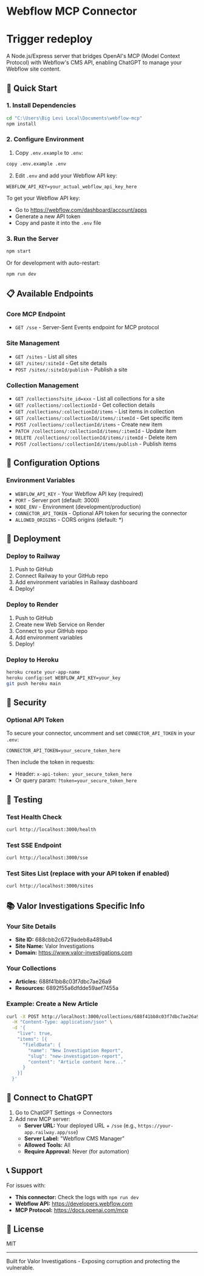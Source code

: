 # Webflow MCP Connector
# Trigger redeploy

A Node.js/Express server that bridges OpenAI's MCP (Model Context Protocol) with Webflow's CMS API, enabling ChatGPT to manage your Webflow site content.

## 🚀 Quick Start

### 1. Install Dependencies
```bash
cd "C:\Users\Big Levi Local\Documents\webflow-mcp"
npm install
```

### 2. Configure Environment
1. Copy `.env.example` to `.env`:
```bash
copy .env.example .env
```

2. Edit `.env` and add your Webflow API key:
```
WEBFLOW_API_KEY=your_actual_webflow_api_key_here
```

To get your Webflow API key:
- Go to https://webflow.com/dashboard/account/apps
- Generate a new API token
- Copy and paste it into the `.env` file

### 3. Run the Server
```bash
npm start
```

Or for development with auto-restart:
```bash
npm run dev
```

## 📋 Available Endpoints

### Core MCP Endpoint
- `GET /sse` - Server-Sent Events endpoint for MCP protocol

### Site Management
- `GET /sites` - List all sites
- `GET /sites/:siteId` - Get site details
- `POST /sites/:siteId/publish` - Publish a site

### Collection Management
- `GET /collections?site_id=xxx` - List all collections for a site
- `GET /collections/:collectionId` - Get collection details
- `GET /collections/:collectionId/items` - List items in collection
- `GET /collections/:collectionId/items/:itemId` - Get specific item
- `POST /collections/:collectionId/items` - Create new item
- `PATCH /collections/:collectionId/items/:itemId` - Update item
- `DELETE /collections/:collectionId/items/:itemId` - Delete item
- `POST /collections/:collectionId/items/publish` - Publish items

## 🔧 Configuration Options

### Environment Variables
- `WEBFLOW_API_KEY` - Your Webflow API key (required)
- `PORT` - Server port (default: 3000)
- `NODE_ENV` - Environment (development/production)
- `CONNECTOR_API_TOKEN` - Optional API token for securing the connector
- `ALLOWED_ORIGINS` - CORS origins (default: *)

## 🚢 Deployment

### Deploy to Railway
1. Push to GitHub
2. Connect Railway to your GitHub repo
3. Add environment variables in Railway dashboard
4. Deploy!

### Deploy to Render
1. Push to GitHub
2. Create new Web Service on Render
3. Connect to your GitHub repo
4. Add environment variables
5. Deploy!

### Deploy to Heroku
```bash
heroku create your-app-name
heroku config:set WEBFLOW_API_KEY=your_key
git push heroku main
```

## 🔐 Security

### Optional API Token
To secure your connector, uncomment and set `CONNECTOR_API_TOKEN` in your `.env`:
```
CONNECTOR_API_TOKEN=your_secure_token_here
```

Then include the token in requests:
- Header: `x-api-token: your_secure_token_here`
- Or query param: `?token=your_secure_token_here`

## 🧪 Testing

### Test Health Check
```bash
curl http://localhost:3000/health
```

### Test SSE Endpoint
```bash
curl http://localhost:3000/sse
```

### Test Sites List (replace with your API token if enabled)
```bash
curl http://localhost:3000/sites
```

## 📚 Valor Investigations Specific Info

### Your Site Details
- **Site ID:** 688cbb2c6729adeb8a489ab4
- **Site Name:** Valor Investigations
- **Domain:** https://www.valor-investigations.com

### Your Collections
- **Articles:** 688f41bb8c03f7dbc7ae26a9
- **Resources:** 6892f55a6dfdde59aef7455a

### Example: Create a New Article
```bash
curl -X POST http://localhost:3000/collections/688f41bb8c03f7dbc7ae26a9/items \
  -H "Content-Type: application/json" \
  -d '{
    "live": true,
    "items": [{
      "fieldData": {
        "name": "New Investigation Report",
        "slug": "new-investigation-report",
        "content": "Article content here..."
      }
    }]
  }'
```

## 🤝 Connect to ChatGPT

1. Go to ChatGPT Settings → Connectors
2. Add new MCP server:
   - **Server URL:** Your deployed URL + `/sse` (e.g., `https://your-app.railway.app/sse`)
   - **Server Label:** "Webflow CMS Manager"
   - **Allowed Tools:** All
   - **Require Approval:** Never (for automation)

## 📞 Support

For issues with:
- **This connector:** Check the logs with `npm run dev`
- **Webflow API:** https://developers.webflow.com
- **MCP Protocol:** https://docs.openai.com/mcp

## 📝 License

MIT

---

Built for Valor Investigations - Exposing corruption and protecting the vulnerable.
